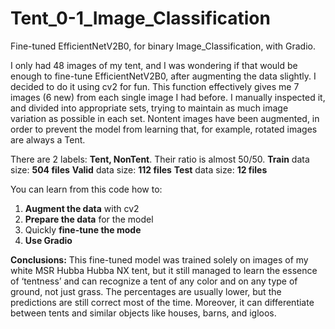 # Tent_0-1_Image_Classification
Fine-tuned EfficientNetV2B0, for binary Image_Classification, with Gradio.

I only had 48 images of my tent, and I was wondering if that would be enough to fine-tune EfficientNetV2B0, after augmenting the data slightly. I decided to do it using cv2 for fun. This function effectively gives me 7 images (6 new)
from each single image I had before. I manually inspected it, and divided into appropriate sets, trying to maintain as much image variation as possible in each set. Nontent images have been augmented, in order to prevent the model from learning that, for example, rotated images are always a Tent.

There are 2 labels: **Tent, NonTent**. Their ratio is almost 50/50.
**Train** data size: **504 files**
**Valid** data size: **112 files**
**Test** data size: **12 files**

You can learn from this code how to:

1. **Augment the data** with cv2
2. **Prepare the data** for the model
3. Quickly **fine-tune the mode**
4. **Use Gradio**

**Conclusions:**
This fine-tuned model was trained solely on images of my white MSR Hubba Hubba NX tent, but it still managed to learn the essence of ‘tentness’ and can recognize a tent of any color and on any type of ground, not just grass. The percentages are usually lower, but the predictions are still correct most of the time. Moreover, it can differentiate between tents and similar objects like houses, barns, and igloos.
